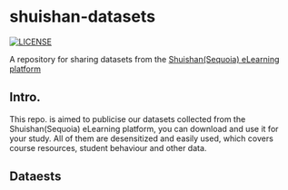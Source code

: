 # shuishan-datasets
[![LICENSE](https://img.shields.io/badge/license-MIT-green)](https://github.com/TommySoya/shuishan-datasets/blob/master/LICENSE)

A repository for sharing datasets from the [Shuishan(Sequoia) eLearning platform](https://www.shuishan.net.cn/)


## Intro.
This repo. is aimed to publicise our datasets collected from the Shuishan(Sequoia) eLearning platform, you can download and use it for your study. All of them are desensitized and easily used, which covers course resources, student behaviour and other data.

## Dataests
